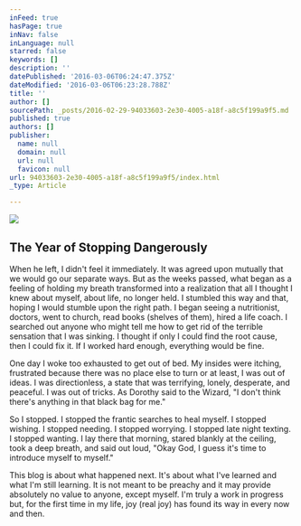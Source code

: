 ```yaml
---
inFeed: true
hasPage: true
inNav: false
inLanguage: null
starred: false
keywords: []
description: ''
datePublished: '2016-03-06T06:24:47.375Z'
dateModified: '2016-03-06T06:23:28.788Z'
title: ''
author: []
sourcePath: _posts/2016-02-29-94033603-2e30-4005-a18f-a8c5f199a9f5.md
published: true
authors: []
publisher:
  name: null
  domain: null
  url: null
  favicon: null
url: 94033603-2e30-4005-a18f-a8c5f199a9f5/index.html
_type: Article

---
```

![](https://s3-us-west-2.amazonaws.com/the-grid-img/p/816f42c97d9298b2207d8f51f07f0a83dfd1f547.jpg)

## The Year of Stopping Dangerously

When he left, I didn't feel it immediately. It was agreed upon mutually that we would go our separate ways. But as the weeks passed, what began as a feeling of holding my breath transformed into a realization that all I thought I knew about myself, about life, no longer held. I stumbled this way and that, hoping I would stumble upon the right path. I began seeing a nutritionist, doctors, went to church, read books (shelves of them), hired a life coach.  I searched out anyone who might tell me how to get rid of the terrible sensation that I was sinking. I thought if only I could find the root cause, then I could fix it. If I worked hard enough, everything would be fine.

One day I woke too exhausted to get out of bed.  My insides were itching, frustrated because there was no place else to turn or at least, I was out of ideas. I was directionless, a state that was terrifying, lonely, desperate, and peaceful. I was out of tricks.  As Dorothy said to the Wizard, "I don't think there's anything in that black bag for me."  

So I stopped. I stopped the frantic searches to heal myself. I stopped wishing. I stopped needing. I stopped worrying. I stopped late night texting. I stopped wanting. I lay there that morning, stared blankly at the ceiling, took a deep breath, and said out loud, "Okay God, I guess it's time to introduce myself to myself."

This blog is about what happened next.  It's about what I've learned and what I'm still learning.  It is not meant to be preachy and it may provide absolutely no value to anyone, except myself.   I'm truly a work in progress but, for the first time in my life, joy (real joy) has found its way in every now and then.